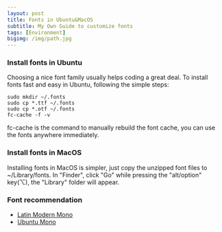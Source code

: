 ```yaml
---
layout: post
title: Fonts in Ubuntu&MacOS
subtitle: My Own Guide to customize fonts
tags: [Environment]
bigimg: /img/path.jpg
---
```



### Install fonts in Ubuntu
Choosing a nice font family usually helps coding a great deal. To install fonts fast and easy in Ubuntu, following the simple steps:

```shell
sudo mkdir ~/.fonts
sudo cp *.ttf ~/.fonts
sudo cp *.otf ~/.fonts
fc-cache -f -v
```

fc-cache is the command to manually rebuild the font cache, you can use the fonts anywhere immediately.

### Install fonts in MacOS

Installing fonts in MacOS is simpler, just copy the unzipped font files to ~/Library/fonts. In "Finder", click "Go" while pressing the "alt/option" key(⌥), the "Library" folder will appear.

### Font recommendation
* [Latin Modern Mono](http://www.fontsquirrel.com/fonts/Latin-Modern-Mono)
* [Ubuntu Mono](http://font.ubuntu.com/)